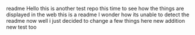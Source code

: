 readme 
Hello this is another test repo this time to see how the things are displayed in the web
this is a readme
I wonder how its unable to detect the readme now
well i just decided to change a few things here
new addition
new test too